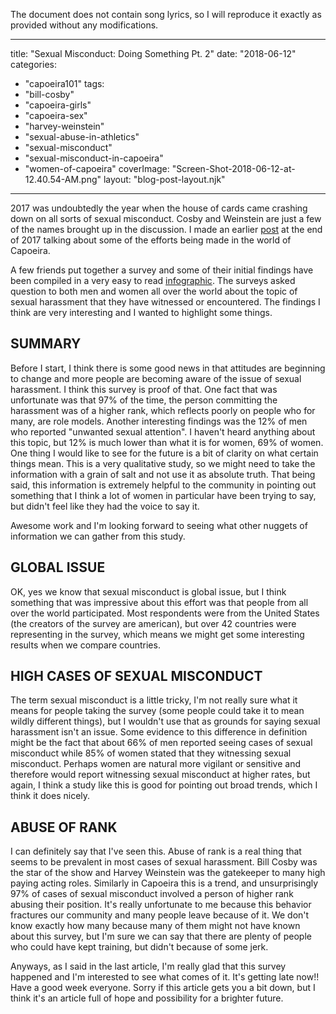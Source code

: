 The document does not contain song lyrics, so I will reproduce it exactly as provided without any modifications.

---
title: "Sexual Misconduct: Doing Something Pt. 2"
date: "2018-06-12"
categories: 
  - "capoeira101"
tags: 
  - "bill-cosby"
  - "capoeira-girls"
  - "capoeira-sex"
  - "harvey-weinstein"
  - "sexual-abuse-in-athletics"
  - "sexual-misconduct"
  - "sexual-misconduct-in-capoeira"
  - "women-of-capoeira"
coverImage: "Screen-Shot-2018-06-12-at-12.40.54-AM.png"
layout: "blog-post-layout.njk"
---

2017 was undoubtedly the year when the house of cards came crashing down on all sorts of sexual misconduct. Cosby and Weinstein are just a few of the names brought up in the discussion. I made an earlier [post](https://dendearts.com/sexual-misconduct/) at the end of 2017 talking about some of the efforts being made in the world of Capoeira.

A few friends put together a survey and some of their initial findings have been compiled in a very easy to read [infographic](https://arodaunida.wordpress.com/). The surveys asked question to both men and women all over the world about the topic of sexual harassment that they have witnessed or encountered. The findings I think are very interesting and I wanted to highlight some things.

## SUMMARY

Before I start, I think there is some good news in that attitudes are beginning to change and more people are becoming aware of the issue of sexual harassment. I think this survey is proof of that. One fact that was unfortunate was that 97% of the time, the person committing the harassment was of a higher rank, which reflects poorly on people who for many, are role models. Another interesting findings was the 12% of men who reported "unwanted sexual attention". I haven't heard anything about this topic, but 12% is much lower than what it is for women, 69% of women. One thing I would like to see for the future is a bit of clarity on what certain things mean. This is a very qualitative study, so we might need to take the information with a grain of salt and not use it as absolute truth. That being said, this information is extremely helpful to the community in pointing out something that I think a lot of women in particular have been trying to say, but didn't feel like they had the voice to say it.

Awesome work and I'm looking forward to seeing what other nuggets of information we can gather from this study.

## GLOBAL ISSUE

OK, yes we know that sexual misconduct is global issue, but I think something that was impressive about this effort was that people from all over the world participated. Most respondents were from the United States (the creators of the survey are american), but over 42 countries were representing in the survey, which means we might get some interesting results when we compare countries.

## HIGH CASES OF SEXUAL MISCONDUCT

The term sexual misconduct is a little tricky, I'm not really sure what it means for people taking the survey (some people could take it to mean wildly different things), but I wouldn't use that as grounds for saying sexual harassment isn't an issue. Some evidence to this difference in definition might be the fact that about 66% of men reported seeing cases of sexual misconduct while 85% of women stated that they witnessing sexual misconduct. Perhaps women are natural more vigilant or sensitive and therefore would report witnessing sexual misconduct at higher rates, but again, I think a study like this is good for pointing out broad trends, which I think it does nicely.

## ABUSE OF RANK

I can definitely say that I've seen this. Abuse of rank is a real thing that seems to be prevalent in most cases of sexual harassment. Bill Cosby was the star of the show and Harvey Weinstein was the gatekeeper to many high paying acting roles. Similarly in Capoeira this is a trend, and unsurprisingly 97% of cases of sexual misconduct involved a person of higher rank abusing their position. It's really unfortunate to me because this behavior fractures our community and many people leave because of it. We don't know exactly how many because many of them might not have known about this survey, but I'm sure we can say that there are plenty of people who could have kept training, but didn't because of some jerk.

Anyways, as I said in the last article, I'm really glad that this survey happened and I'm interested to see what comes of it. It's getting late now!! Have a good week everyone. Sorry if this article gets you a bit down, but I think it's an article full of hope and possibility for a brighter future.